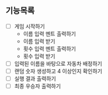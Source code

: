 ## 기능목록
- [ ] 게임 시작하기
  - 이름 입력 멘트 출력하기
  - 이름 입력 받기
  - 횟수 입력 멘트 출력하기
  - 횟수 입력 받기
- [ ] 입력된 이름을 바탕으로 자동차 배정하기
- [ ] 랜덤 숫자 생성하고 4 이상인지 확인하기
- [ ] 실행 결과 출력하기
- [ ] 최종 우승자 출력하기
